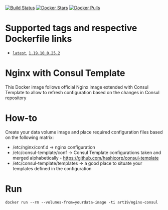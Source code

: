 [![Build Status](https://travis-ci.org/art19/docker-nginx-consul.svg?branch=master)](https://travis-ci.org/art19/docker-nginx-consul)
[![Docker Stars](https://img.shields.io/docker/stars/art19/nginx-consul.svg)](https://hub.docker.com/r/art19/nginx-consul/)
[![Docker Pulls](https://img.shields.io/docker/pulls/art19/nginx-consul.svg)](https://hub.docker.com/r/art19/nginx-consul/)

# Supported tags and respective Dockerfile links

- [`latest`](https://github.com/art19/docker-nginx-consul/blob/master/Dockerfile), [`1.19.10_0.25.2`](https://github.com/art19/docker-nginx-consul/blob/1.19.10_0.25.2/Dockerfile)

# Nginx with Consul Template

This Docker image follows official Nginx image extended with Consul Template to allow to refresh configuration based on the changes in Consul repository

# How-to

Create your data volume image and place required configuration files based on the following matrix:

* /etc/nginx/conf.d -> nginx configuration
* /etc/consul-template/conf -> Consul Template configurations taken and merged alphabetically - https://github.com/hashicorp/consul-template
* /etc/consul-template/templates -> a good place to situate your templates defined in the configuration

# Run

```
docker run --rm --volumes-from=yourdata-image -ti art19/nginx-consul
```
